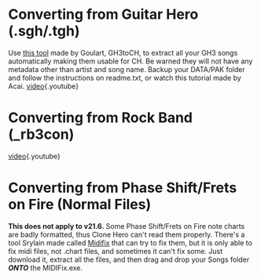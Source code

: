 <!-- TITLE: Converting Files -->
<!-- SUBTITLE: A quick summary of Converting Files -->

# Converting from Guitar Hero (.sgh/.tgh)
Use [this tool](https://mega.nz/#!sIZGFSBD!P25YMcnPY9vkYpQfnTlaPe0PtnP9KK0DrTol7DURJro) made by Goulart, GH3toCH, to extract all your GH3 songs automatically making them usable for CH. Be warned they will not have any metadata other than artist and song name. Backup your DATA/PAK folder and follow the instructions on readme.txt, or watch this tutorial made by Acai.
[video](https://youtu.be/XxHm0gQXvsc){.youtube}
# Converting from Rock Band (_rb3con)
[video](https://youtu.be/G-r2s-etFQQ){.youtube}
# Converting from Phase Shift/Frets on Fire (Normal Files)
**This does not apply to v21.6.**
Some Phase Shift/Frets on Fire note charts are badly formatted, thus Clone Hero can't read them properly. There's a tool Srylain made called [Midifix](https://goo.gl/xFt3ab) that can try to fix them, but it is only able to fix midi files, not .chart files, and sometimes it can't fix some. Just download it, extract all the files, and then drag and drop your Songs folder __***ONTO***__ the MIDIFix.exe.